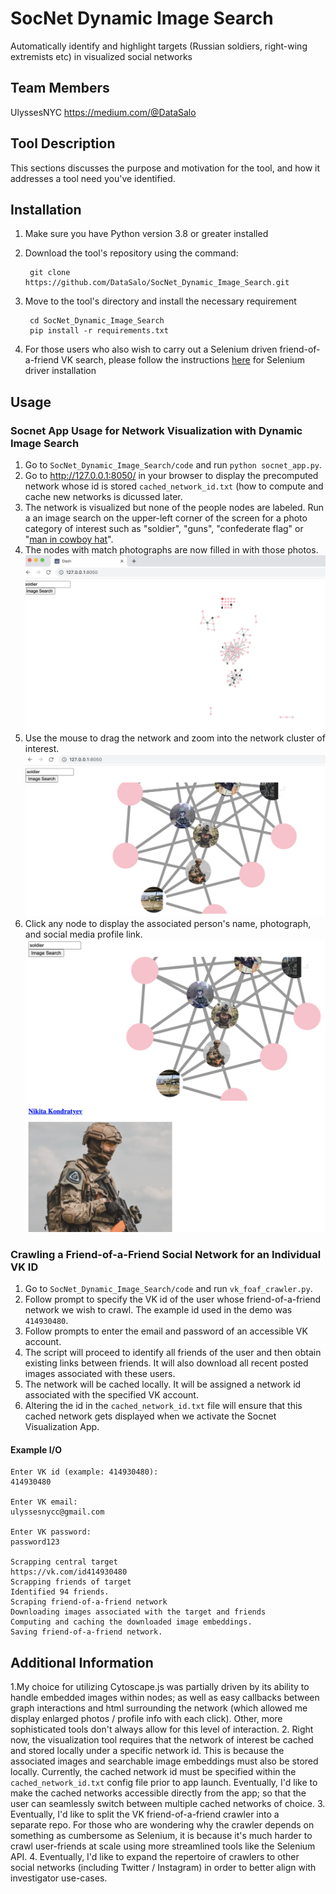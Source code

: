 # SocNet Dynamic Image Search
Automatically identify and highlight targets (Russian soldiers, right-wing extremists etc) in visualized social networks

## Team Members
UlyssesNYC
https://medium.com/@DataSalo

## Tool Description
This sections discusses the purpose and motivation for the tool, and how it addresses a tool need you've identified.

## Installation

1. Make sure you have Python version 3.8 or greater installed

2. Download the tool's repository using the command:

        git clone https://github.com/DataSalo/SocNet_Dynamic_Image_Search.git

3. Move to the tool's directory and install the necessary requirement

        cd SocNet_Dynamic_Image_Search
        pip install -r requirements.txt
4. For those users who also wish to carry out a Selenium driven friend-of-a-friend VK search, please follow the instructions [here](https://selenium-python.readthedocs.io/installation.html) for Selenium driver installation

## Usage
### Socnet App Usage for Network Visualization with Dynamic Image Search
1. Go to `SocNet_Dynamic_Image_Search/code` and run `python socnet_app.py`.
2. Go to http://127.0.0.1:8050/ in your browser to display the precomputed network whose id is stored `cached_network_id.txt` (how to compute and cache new networks is dicussed later.
3. The network is visualized but none of the people nodes are labeled. Run a an image search on the upper-left corner of the screen for a photo category of interest such as "soldier", "guns", "confederate flag" or "[man in cowboy hat](https://www.bellingcat.com/news/2022/08/05/tracking-the-faceless-killers-who-mutilated-and-executed-a-ukrainian-pow/)". 
4. The nodes with match photographs are now filled in with those photos.![Screenshot](screenshots/demo1.png)
5. Use the mouse to drag the network and zoom into the network cluster of interest.![Screenshot](screenshots/demo2.png)
6. Click any node to display the associated person's name, photograph, and social media profile link. ![Screenshot](screenshots/demo3.png)

### Crawling a Friend-of-a-Friend Social Network for an Individual VK ID
1. Go to `SocNet_Dynamic_Image_Search/code` and run `vk_foaf_crawler.py`.
2. Follow prompt to specify the VK id of the user whose friend-of-a-friend network we wish to crawl. The example id used in the demo was `414930480`.
3. Follow prompts to enter the email and password of an accessible VK account. 
4. The script will proceed to identify all friends of the user and then obtain existing links between friends. It will also download all recent posted images associated with these users.
5. The network will be cached locally. It will be assigned a network id associated with the specified VK account.
6. Altering the id in the `cached_network_id.txt` file will ensure that this cached network gets displayed when we activate the Socnet Visualization App.

#### Example I/O
```
Enter VK id (example: 414930480):
414930480

Enter VK email:
ulyssesnycc@gmail.com

Enter VK password:
password123

Scrapping central target
https://vk.com/id414930480
Scrapping friends of target
Identified 94 friends.
Scraping friend-of-a-friend network
Downloading images associated with the target and friends
Computing and caching the downloaded image embeddings.
Saving friend-of-a-friend network.
```

## Additional Information
1.My choice for utilizing Cytoscape.js was partially driven by its ability to handle embedded images within nodes; as well as easy callbacks between graph interactions and html surrounding the network (which allowed me display enlarged photos / profile info with each click). Other, more sophisticated tools don't always allow for this level of interaction.
2. Right now, the visualization tool requires that the network of interest be cached and stored locally under a specific network id. This is because the associated images and searchable image embeddings must also be stored locally. Currently, the cached network id must be specified within the `cached_network_id.txt` config file prior to app launch. Eventually, I'd like to make the cached networks accessible directly from the app; so that the user can seamlessly switch between multiple cached networks of choice.
3. Eventually, I'd like to split the VK friend-of-a-friend crawler into a separate repo. For those who are wondering why the crawler depends on something as cumbersome as Selenium, it is because it's much harder to crawl user-friends at scale using more streamlined tools like the Selenium API.
4. Eventually, I'd like to expand the repertoire of crawlers to other social networks (including Twitter / Instagram) in order to better align with investigator use-cases. 
